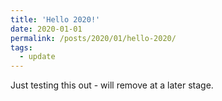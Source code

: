```yaml
---
title: 'Hello 2020!'
date: 2020-01-01
permalink: /posts/2020/01/hello-2020/
tags:
  - update
---
```


Just testing this out - will remove at a later stage.

